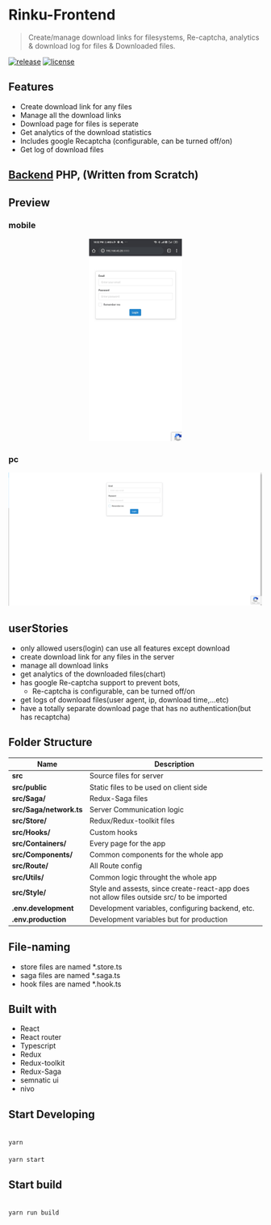 # Rinku-Frontend

> Create/manage download links for filesystems, Re-captcha, analytics & download log for files & Downloaded files.

[![release][badge]][release link] [![license][license-badge]][license file]

[license-badge]: https://img.shields.io/github/license/aghontpi/Rinku-Frontend?style=flat-square
[license file]: https://github.com/aghontpi/Rinku-Frontend/blob/master/LICENSE
[badge]: https://img.shields.io/github/v/release/aghontpi/Rinku-Frontend?include_prereleases&style=flat-square
[release link]: https://github.com/aghontpi/Rinku-Frontend/releases

## Features

- Create download link for any files
- Manage all the download links
- Download page for files is seperate
- Get analytics of the download statistics
- Includes google Recaptcha (configurable, can be turned off/on)
- Get log of download files

## [Backend](https://github.com/aghontpi/Rinku-Backend/) PHP, (Written from Scratch)

## Preview

### mobile

<p align="center">
  <img src="demo-mobile.gif" height="400">
</p>

### pc

<p align="center">
  <img src="demo.gif">
</p>

## userStories

- only allowed users(login) can use all features except download
- create download link for any files in the server
- manage all download links
- get analytics of the downloaded files(chart)
- has google Re-captcha support to prevent bots,
  - Re-captcha is configurable, can be turned off/on
- get logs of download files(user agent, ip, download time,...etc)
- have a totally separate download page that has no authentication(but has recaptcha)

## Folder Structure

| Name                    | Description                                                                                |
| ----------------------- | ------------------------------------------------------------------------------------------ |
| **src**                 | Source files for server                                                                    |
| **src/public**          | Static files to be used on client side                                                     |
| **src/Saga/**           | Redux-Saga files                                                                           |
| **src/Saga/network.ts** | Server Communication logic                                                                 |
| **src/Store/**          | Redux/Redux-toolkit files                                                                  |
| **src/Hooks/**          | Custom hooks                                                                               |
| **src/Containers/**     | Every page for the app                                                                     |
| **src/Components/**     | Common components for the whole app                                                        |
| **src/Route/**          | All Route config                                                                           |
| **src/Utils/**          | Common logic throught the whole app                                                        |
| **src/Style/**          | Style and assests, since create-react-app does not allow files outside src/ to be imported |
| **.env.development**    | Development variables, configuring backend, etc.                                           |
| **.env.production**     | Development variables but for production                                                   |

## File-naming

- store files are named \*.store.ts
- saga files are named \*.saga.ts
- hook files are named \*.hook.ts

## Built with

- React
- React router
- Typescript
- Redux
- Redux-toolkit
- Redux-Saga
- semnatic ui
- nivo

## Start Developing

```bash

yarn

yarn start

```

## Start build

```bash

yarn run build

```
